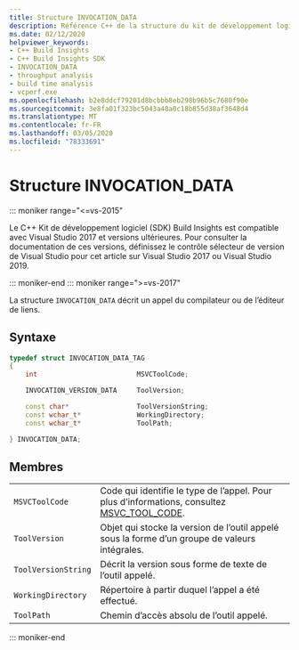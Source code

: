 ```yaml
---
title: Structure INVOCATION_DATA
description: Référence C++ de la structure du kit de développement logiciel (SDK) de Build Insights INVOCATION_DATA.
ms.date: 02/12/2020
helpviewer_keywords:
- C++ Build Insights
- C++ Build Insights SDK
- INVOCATION_DATA
- throughput analysis
- build time analysis
- vcperf.exe
ms.openlocfilehash: b2e8ddcf79201d8bcbbb8eb298b96b5c7680f90e
ms.sourcegitcommit: 3e8fa01f323bc5043a48a0c18b855d38af3648d4
ms.translationtype: MT
ms.contentlocale: fr-FR
ms.lasthandoff: 03/05/2020
ms.locfileid: "78333691"
---
```

# <a name="invocation_data-structure"></a>Structure INVOCATION_DATA

::: moniker range="<=vs-2015"

Le C++ Kit de développement logiciel (SDK) Build Insights est compatible avec Visual Studio 2017 et versions ultérieures. Pour consulter la documentation de ces versions, définissez le contrôle sélecteur de version de Visual Studio pour cet article sur Visual Studio 2017 ou Visual Studio 2019.

::: moniker-end
::: moniker range=">=vs-2017"

La structure `INVOCATION_DATA` décrit un appel du compilateur ou de l’éditeur de liens.

## <a name="syntax"></a>Syntaxe

```cpp
typedef struct INVOCATION_DATA_TAG
{
    int                         MSVCToolCode;

    INVOCATION_VERSION_DATA     ToolVersion;

    const char*                 ToolVersionString;
    const wchar_t*              WorkingDirectory;
    const wchar_t*              ToolPath;

} INVOCATION_DATA;
```

## <a name="members"></a>Membres

|  |  |
|--|--|
| `MSVCToolCode` | Code qui identifie le type de l’appel. Pour plus d’informations, consultez [MSVC_TOOL_CODE](msvc-tool-code-enum.md). |
| `ToolVersion` | Objet qui stocke la version de l’outil appelé sous la forme d’un groupe de valeurs intégrales. |
| `ToolVersionString` | Décrit la version sous forme de texte de l’outil appelé. |
| `WorkingDirectory` | Répertoire à partir duquel l’appel a été effectué. |
| `ToolPath` | Chemin d’accès absolu de l’outil appelé. |

::: moniker-end

